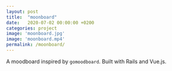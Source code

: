 ```yaml
---
layout: post
title:  "moonboard"
date:   2020-07-02 00:00:00 +0200
categories: project
image: 'moonboard.jpg'
image: 'moonboard.mp4'
permalink: /moonboard/
---
```


A moodboard inspired by `gomoodboard`.
Built with Rails and Vue.js.
